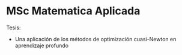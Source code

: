 # MSc Matematica Aplicada

Tesis:
* Una aplicación de los métodos de optimización cuasi-Newton en aprendizaje profundo
